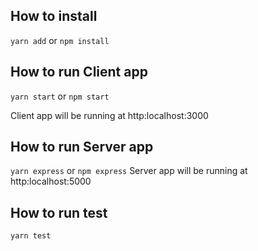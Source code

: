 ## How to install

`yarn add` or `npm install`

## How to run Client app

`yarn start` or `npm start`

Client app will be running at http:localhost:3000

## How to run Server app

`yarn express` or `npm express`
Server app will be running at http:localhost:5000

## How to run test

`yarn test`
